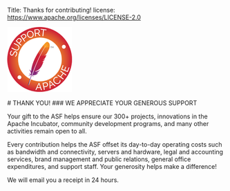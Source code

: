 Title:     Thanks for contributing!
license: https://www.apache.org/licenses/LICENSE-2.0

<p style="text-align:left;"><img src="images/SupportApache-smallPNG.png" alt="Support Apache" title="Support Apache" height="150px" width="150px"/></p> 
# THANK YOU!
### WE APPRECIATE YOUR GENEROUS SUPPORT

Your gift to the ASF helps ensure our 300+ projects, innovations in the Apache Incubator, 
community development programs, and many other activities remain open to all.

Every contribution helps the ASF offset its day-to-day operating costs such as bandwidth
 and connectivity, servers and hardware, legal and accounting services, brand management
 and public relations, general office expenditures, and support staff. 
Your generosity helps make a difference!

We will email you a receipt in 24 hours. 

<p style="padding-bottom:100px"></p>




